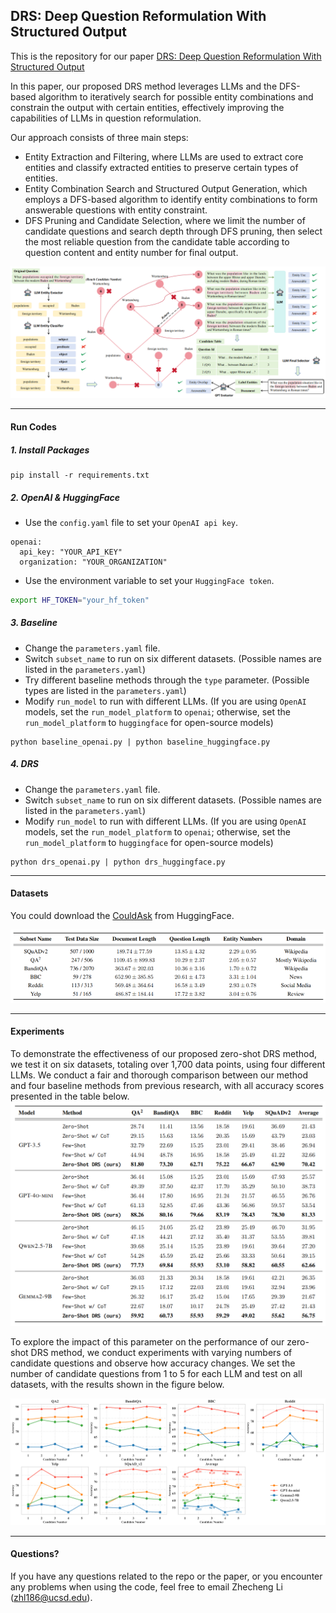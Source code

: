 ## DRS: Deep Question Reformulation With Structured Output

This is the repository for our paper [DRS: Deep Question Reformulation With Structured Output]()

In this paper, our proposed DRS method leverages LLMs and the DFS-based algorithm to iteratively search for possible entity combinations and constrain the output with certain entities, effectively improving the capabilities of LLMs in question reformulation.

Our approach consists of three main steps: 

- Entity Extraction and Filtering, where LLMs are used to extract core entities and classify extracted entities to preserve certain types of entities.
- Entity Combination Search and Structured Output Generation, which employs a DFS-based algorithm to identify entity combinations to form answerable questions with entity constraint.
- DFS Pruning and Candidate Selection, where we limit the number of candidate questions and search depth through DFS pruning, then select the most reliable question from the candidate table according to question content and entity number for final output.

<img src="./Figs/algorithm.png" alt="algorithm" style="zoom:80%;" />

------------------------------------------------------------------------------------------------------------------------------------------------------------------------

#### Run Codes

##### 1. Install Packages

```bas
pip install -r requirements.txt
```

##### 2. OpenAI & HuggingFace

- Use the ``config.yaml`` file to set your ``OpenAI api key``.

```bas
openai:
  api_key: "YOUR_API_KEY"
  organization: "YOUR_ORGANIZATION"
```

- Use the environment variable to set your ``HuggingFace token``.

```bash
export HF_TOKEN="your_hf_token"
```

##### 3. Baseline

- Change the ``parameters.yaml`` file.
- Switch ``subset_name`` to run on six different datasets. (Possible names are listed in the ``parameters.yaml``)
- Try different baseline methods through the ``type`` parameter. (Possible types are listed in the ``parameters.yaml``)
- Modify ``run_model`` to run with different LLMs. (If you are using ``OpenAI`` models, set the ``run_model_platform`` to ``openai``; otherwise, set the ``run_model_platform`` to ``huggingface`` for open-source models)

```bas
python baseline_openai.py | python baseline_huggingface.py
```

##### 4. DRS

- Change the ``parameters.yaml`` file.
- Switch ``subset_name`` to run on six different datasets. (Possible names are listed in the ``parameters.yaml``)
- Modify ``run_model`` to run with different LLMs. (If you are using ``OpenAI`` models, set the ``run_model_platform`` to ``openai``; otherwise, set the ``run_model_platform`` to ``huggingface`` for open-source models)

```bas
python drs_openai.py | python drs_huggingface.py
```

------------------------------------------------------------------------------------------------------------------------------------------------------------------------

#### Datasets

You could download the [CouldAsk](https://huggingface.co/datasets/wentingzhao/couldask) from HuggingFace.

![dataset](./Figs/dataset.png)

------------------------------------------------------------------------------------------------------------------------------------------------------------------------

#### Experiments

To demonstrate the effectiveness of our proposed zero-shot DRS method, we test it on six datasets, totaling over 1,700 data points, using four different LLMs. We conduct a fair and thorough comparison between our method and four baseline methods from previous research, with all accuracy scores presented in the table below.
<img src="./Figs/score.png" alt="score" style="zoom:100%;" />

To explore the impact of this parameter on the performance of our zero-shot DRS method, we conduct experiments with varying numbers of candidate questions and observe how accuracy changes. We set the number of candidate questions from 1 to 5 for each LLM and test on all datasets, with the results shown in the figure below. 

![candidate](./Figs/candidate.png)

------------------------------------------------------------------------------------------------------------------------------------------------------------------------

#### Questions?
If you have any questions related to the repo or the paper, or you encounter any problems when using the code, feel free to email Zhecheng Li (zhl186@ucsd.edu).
